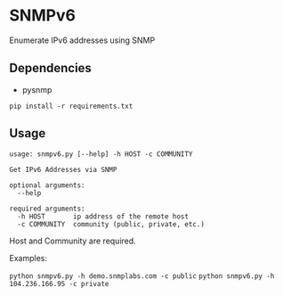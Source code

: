 # SNMPv6

Enumerate IPv6 addresses using SNMP

## Dependencies

* pysnmp

`pip install -r requirements.txt`

## Usage

```
usage: snmpv6.py [--help] -h HOST -c COMMUNITY

Get IPv6 Addresses via SNMP

optional arguments:
  --help

required arguments:
  -h HOST       ip address of the remote host
  -c COMMUNITY  community (public, private, etc.)
```

Host and Community are required.

Examples:

`python snmpv6.py -h demo.snmplabs.com -c public`
`python snmpv6.py -h 104.236.166.95 -c private`
